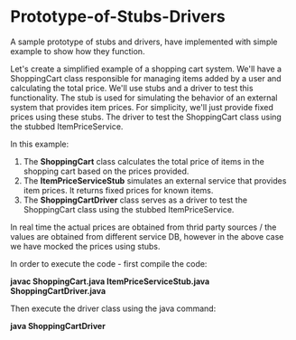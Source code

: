 # Prototype-of-Stubs-Drivers
A sample prototype of stubs and drivers, have implemented with simple example to show how they function. 

Let's create a simplified example of a shopping cart system. We'll have a ShoppingCart class responsible for managing items added by a user and calculating the total price. We'll use stubs and a driver to test this functionality. 
The stub is used for simulating the behavior of an external system that provides item prices. For simplicity, we'll just provide fixed prices using these stubs. 
The driver to test the ShoppingCart class using the stubbed ItemPriceService.

In this example:
1. The **ShoppingCart** class calculates the total price of items in the shopping cart based on the prices provided.
2. The **ItemPriceServiceStub** simulates an external service that provides item prices. It returns fixed prices for known items.
3. The **ShoppingCartDriver** class serves as a driver to test the ShoppingCart class using the stubbed ItemPriceService.

In real time the actual prices are obtained from thrid party sources / the values are obtained from different service DB, however in the above case we have mocked the prices using stubs.

In order to execute the code - first compile the code:

**javac ShoppingCart.java ItemPriceServiceStub.java ShoppingCartDriver.java**

Then execute the driver class using the java command:

**java ShoppingCartDriver**
